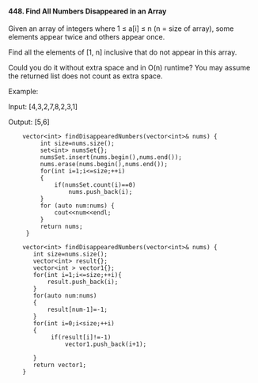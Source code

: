 #### 448. Find All Numbers Disappeared in an Array

Given an array of integers where 1 ≤ a[i] ≤ n (n = size of array), some elements appear twice and others appear once.

Find all the elements of [1, n] inclusive that do not appear in this array.

Could you do it without extra space and in O(n) runtime? You may assume the returned list does not count as extra space.

Example:

Input:
[4,3,2,7,8,2,3,1]

Output:
[5,6]

```language
	vector<int> findDisappearedNumbers(vector<int>& nums) {
         int size=nums.size();
         set<int> numsSet{};
         numsSet.insert(nums.begin(),nums.end());
         nums.erase(nums.begin(),nums.end());
         for(int i=1;i<=size;++i)
         {
             if(numsSet.count(i)==0)
                 nums.push_back(i);
         }
         for (auto num:nums) {
             cout<<num<<endl;
         }
         return nums;
     }

```

```language
	vector<int> findDisappearedNumbers(vector<int>& nums) {
       int size=nums.size();
       vector<int> result{};
       vector<int > vector1{};
       for(int i=1;i<=size;++i){
           result.push_back(i);
       }
       for(auto num:nums)
       {
           result[num-1]=-1;
       }
       for(int i=0;i<size;++i)
       {
            if(result[i]!=-1)
                vector1.push_back(i+1);

       }
       return vector1;
    }
```